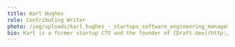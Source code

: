 ```yaml
---
title: Karl Hughes
role: Contributing Writer
photo: /img/uploads/karl_hughes_-_startups_software_engineering_management.png
bio: Karl is a former startup CTO and the founder of [Draft.dev](http://draft.dev/).
---
```


